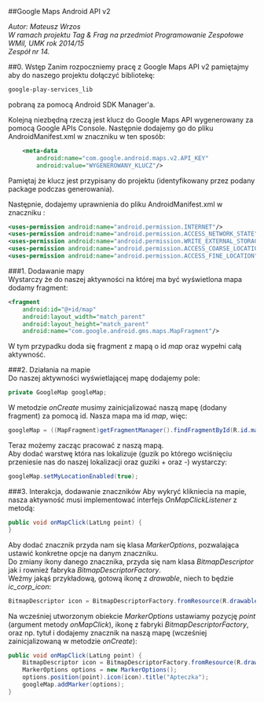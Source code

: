 ##Google Maps Android API v2

*Autor: Mateusz Wrzos* <br />
*W ramach projektu Tag & Frag na przedmiot Programowanie Zespołowe* <br />
*WMiI, UMK rok 2014/15* <br />
*Zespół nr 14.* <br />

##0. Wstęp
Zanim rozpoczniemy pracę z Google Maps API v2 pamiętajmy aby do naszego projektu dołączyć bibliotekę:
```xml
google-play-services_lib
```
pobraną za pomocą Android SDK Manager'a.

Kolejną niezbędną rzeczą jest klucz do Google Maps API wygenerowany za pomocą Google APIs Console.
Następnie dodajemy go do pliku AndroidManifest.xml w znaczniku <application> w ten sposób:
```xml
	<meta-data
		android:name="com.google.android.maps.v2.API_KEY"
		android:value="WYGENEROWANY_KLUCZ"/>
```
Pamiętaj że klucz jest przypisany do projektu (identyfikowany przez podany package podczas generowania).

Następnie, dodajemy uprawnienia do pliku AndroidManifest.xml w znaczniku <manifest>:
```xml
<uses-permission android:name="android.permission.INTERNET"/>
<uses-permission android:name="android.permission.ACCESS_NETWORK_STATE"/>
<uses-permission android:name="android.permission.WRITE_EXTERNAL_STORAGE"/>
<uses-permission android:name="android.permission.ACCESS_COARSE_LOCATION"/>
<uses-permission android:name="android.permission.ACCESS_FINE_LOCATION"/>
```

###1. Dodawanie mapy <br />
Wystarczy że do naszej aktywności na której ma być wyświetlona mapa dodamy fragment:
```xml
<fragment 
	android:id="@+id/map"
	android:layout_width="match_parent"
	android:layout_height="match_parent"
	android:name="com.google.android.gms.maps.MapFragment"/>
```
W tym przypadku doda się fragment z mapą o id *map* oraz wypełni całą aktywność.

###2. Działania na mapie <br />
Do naszej aktywności wyświetlającej mapę dodajemy pole:
```java
private GoogleMap googleMap;
```
W metodzie *onCreate* musimy zainicjalizować naszą mapę (dodany fragment) za pomocą id. Nasza mapa ma id *map*, więc:
```java
googleMap = ((MapFragment)getFragmentManager().findFragmentById(R.id.map)).getMap();
```
Teraz możemy zacząc pracować z naszą mapą. <br />
Aby dodać warstwę która nas lokalizuje (guzik po którego wciśnięciu przeniesie nas do naszej lokalizacji oraz guziki + oraz -) wystarczy:
```java
googleMap.setMyLocationEnabled(true);
```
###3. Interakcja, dodawanie znaczników
Aby wykryć klikniecia na mapie, nasza aktywność musi implementować interfejs *OnMapClickListener* z metodą:
```java
public void onMapClick(LatLng point) {
}
```
Aby dodać znacznik przyda nam się klasa *MarkerOptions*, pozwalająca ustawić konkretne opcje na danym znaczniku. <br />
Do zmiany ikony danego znacznika, przyda się nam klasa *BitmapDescriptor* jak i rownież fabryka *BitmapDescriptorFactory*. <br />
Weźmy jakąś przykładową, gotową ikonę z *drawable*, niech to będzie *ic_corp_icon*:
```java
BitmapDescriptor icon = BitmapDescriptorFactory.fromResource(R.drawable.ic_corp_icon);
```
Na wcześniej utworzonym obiekcie *MarkerOptions* ustawiamy pozycję *point* (argument metody *onMapClick*), ikonę z fabryki *BitmapDescriptorFactory*, oraz np. tytuł i dodajemy znacznik na naszą mapę (wcześniej zainicjalizowaną w metodzie *onCreate*):
```java
public void onMapClick(LatLng point) {
	BitmapDescriptor icon = BitmapDescriptorFactory.fromResource(R.drawable.ic_corp_icon);
	MarkerOptions options = new MarkerOptions();
	options.position(point).icon(icon).title("Apteczka");
	googleMap.addMarker(options);
}
```
